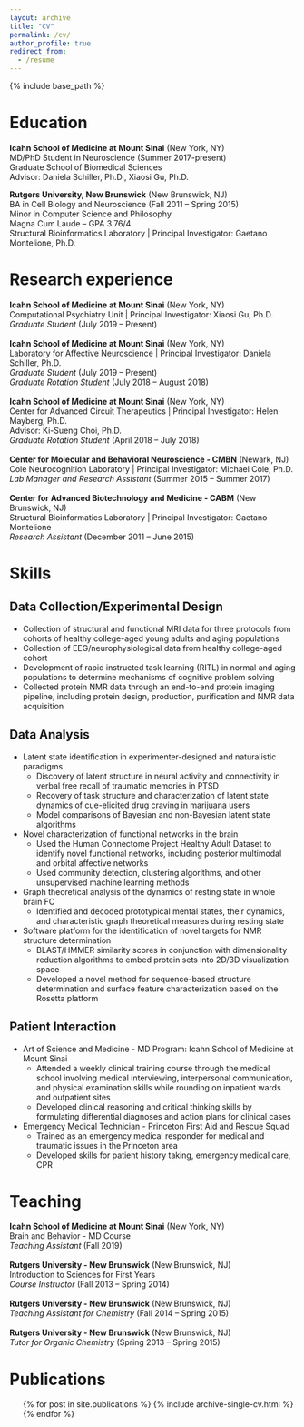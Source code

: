 ```yaml
---
layout: archive
title: "CV"
permalink: /cv/
author_profile: true
redirect_from:
  - /resume
---
```


{% include base_path %}

Education
========
**Icahn School of Medicine at Mount Sinai** (New York, NY)<br>
MD/PhD Student in Neuroscience (Summer 2017-present)<br>
Graduate School of Biomedical Sciences<br>
Advisor: Daniela Schiller, Ph.D., Xiaosi Gu, Ph.D.<br>

**Rutgers University, New Brunswick** (New Brunswick, NJ)<br>
BA in Cell Biology and Neuroscience (Fall 2011 – Spring 2015)<br>
Minor in Computer Science and Philosophy<br>
Magna Cum Laude – GPA 3.76/4<br>
Structural Bioinformatics Laboratory | Principal Investigator: Gaetano Montelione, Ph.D.<br>

Research experience
===============
**Icahn School of Medicine at Mount Sinai** (New York, NY)<br>
Computational Psychiatry Unit | Principal Investigator: Xiaosi Gu, Ph.D.<br>
*Graduate Student* (July 2019 – Present)<br>
<br>
**Icahn School of Medicine at Mount Sinai** (New York, NY)<br>
Laboratory for Affective Neuroscience | Principal Investigator: Daniela Schiller, Ph.D.<br>
*Graduate Student* (July 2019 – Present)<br>
*Graduate Rotation Student* (July 2018 – August 2018)<br>
<br>
**Icahn School of Medicine at Mount Sinai** (New York, NY)<br>
Center for Advanced Circuit Therapeutics | Principal Investigator: Helen Mayberg, Ph.D.<br>
Advisor: Ki-Sueng Choi, Ph.D.<br>
*Graduate Rotation Student* (April 2018 – July 2018)<br>
<br>
**Center for Molecular and Behavioral Neuroscience - CMBN** (Newark, NJ)<br>
Cole Neurocognition Laboratory | Principal Investigator: Michael Cole, Ph.D.<br>
*Lab Manager and Research Assistant* (Summer 2015 – Summer 2017)<br>
<br>
**Center for Advanced Biotechnology and Medicine - CABM** (New Brunswick, NJ)<br>
Structural Bioinformatics Laboratory | Principal Investigator: Gaetano Montelione<br>
*Research Assistant* (December 2011 – June 2015)<br>

Skills
======
Data Collection/Experimental Design
------------
* Collection of structural and functional MRI data for three protocols from cohorts of
healthy college-aged young adults and aging populations
* Collection of EEG/neurophysiological data from healthy college-aged cohort
* Development of rapid instructed task learning (RITL) in normal and aging populations to
determine mechanisms of cognitive problem solving
* Collected protein NMR data through an end-to-end protein imaging pipeline, including
protein design, production, purification and NMR data acquisition

Data Analysis
-------------
* Latent state identification in experimenter-designed and naturalistic paradigms
  * Discovery of latent structure in neural activity and connectivity in verbal free recall of traumatic memories in PTSD
  * Recovery of task structure and characterization of latent state dynamics of cue-elicited drug craving in marijuana users
  * Model comparisons of Bayesian and non-Bayesian latent state algorithms
* Novel characterization of functional networks in the brain
  * Used the Human Connectome Project Healthy Adult Dataset to identify novel functional networks, including posterior multimodal and orbital affective networks
  * Used community detection, clustering algorithms, and other unsupervised
machine learning methods
* Graph theoretical analysis of the dynamics of resting state in whole brain FC
  * Identified and decoded prototypical mental states, their dynamics, and characteristic graph theoretical measures during resting state
* Software platform for the identification of novel targets for NMR structure determination
  * BLAST/HMMER similarity scores in conjunction with dimensionality reduction algorithms to embed protein sets into 2D/3D visualization space
  * Developed a novel method for sequence-based structure determination and surface feature characterization based on the Rosetta platform
  
Patient Interaction
---------------------
* Art of Science and Medicine - MD Program: Icahn School of Medicine at Mount Sinai
  * Attended a weekly clinical training course through the medical school involving medical interviewing, interpersonal communication, and physical examination skills while rounding on inpatient wards and outpatient sites
  * Developed clinical reasoning and critical thinking skills by formulating differential
diagnoses and action plans for clinical cases
* Emergency Medical Technician​ - Princeton First Aid and Rescue Squad
  * Trained as an emergency medical responder for medical and traumatic issues in the Princeton area
  * Developed skills for patient history taking, emergency medical care, CPR

Teaching
=========
**Icahn School of Medicine at Mount Sinai** (New York, NY)<br>
Brain and Behavior - MD Course<br>
*Teaching Assistant* (Fall 2019)<br>
<br>
**Rutgers University - New Brunswick** (New Brunswick, NJ)<br>
Introduction to Sciences for First Years<br>
*Course Instructor* (Fall 2013 – Spring 2014)<br>
<br>
**Rutgers University - New Brunswick** (New Brunswick, NJ)<br>
*Teaching Assistant for Chemistry* (Fall 2014 – Spring 2015)<br>
<br>
**Rutgers University - New Brunswick** (New Brunswick, NJ)<br>
*Tutor for Organic Chemistry* (Spring 2013 – Spring 2015)<br>

Publications
======
  <ul>{% for post in site.publications %}
    {% include archive-single-cv.html %}
  {% endfor %}</ul>
